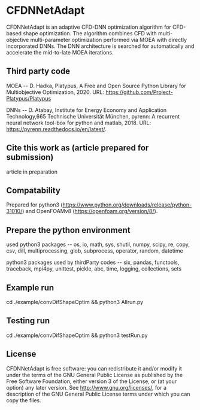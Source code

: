 # CFDNNetAdapt
CFDNNetAdapt is an adaptive CFD-DNN optimization algorithm for CFD-based shape optimization. The algorithm combines CFD with multi-objective multi-parameter optimization performed via MOEA with directly incorporated DNNs. The DNN architecture is searched for automatically and accelerate the mid-to-late MOEA iterations.

## Third party code
MOEA --  D. Hadka, Platypus, A Free and Open Source Python Library for Multiobjective Optimization, 2020. URL: https://github.com/Project-Platypus/Platypus

DNNs --  D. Atabay, Institute for Energy Economy and Application Technology,665 Technische Universität München, pyrenn: A recurrent neural network tool-box for python and matlab, 2018. URL: https://pyrenn.readthedocs.io/en/latest/.

## Cite this work as (article prepared for submission)
article in preparation

## Compatability
Prepared for python3 (https://www.python.org/downloads/release/python-31010/) and OpenFOAMv8 (https://openfoam.org/version/8/).

## Prepare the python environment
used python3 packages -- os, io, math, sys, shutil, numpy, scipy, re, copy, csv, dill, multiprocessing, glob, subprocess, operator, random, datetime

python3 packages used by thirdParty codes -- six, pandas, functools, traceback, mpi4py, unittest, pickle, abc, time, logging, collections, sets

## Example run
cd ./example/convDifShapeOptim && python3 Allrun.py

## Testing run
cd ./example/convDifShapeOptim && python3 testRun.py

## License
CFDNNetAdapt is free software: you can redistribute it and/or modify it under the terms of the GNU General Public License as published by the Free Software  Foundation, either version 3 of the License, or (at your option) any later version.  See http://www.gnu.org/licenses/, for a description of the GNU General Public License terms under which you can copy the files.
